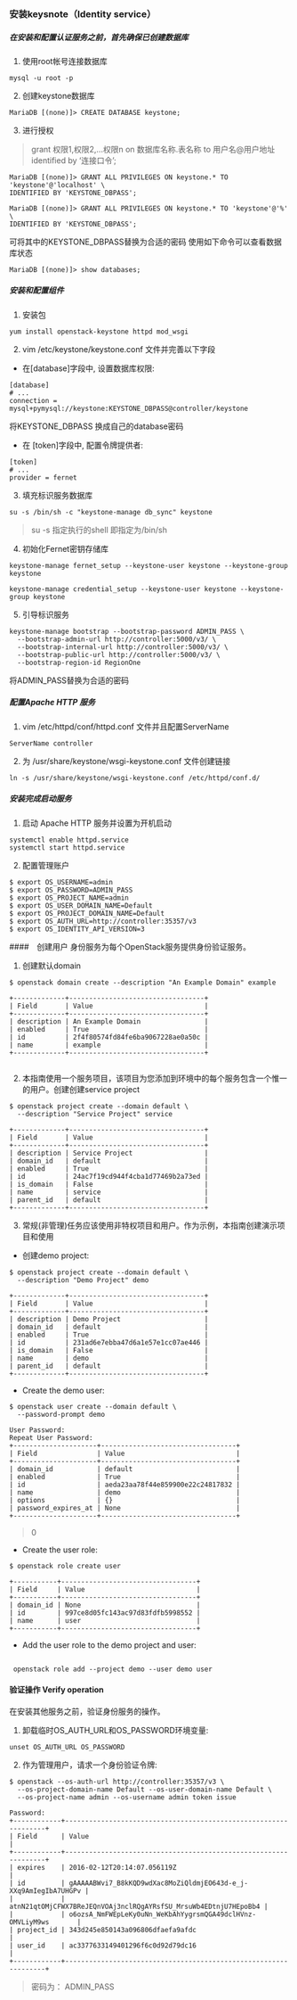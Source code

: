 ### 安装keysnote（Identity service）

##### 在安装和配置认证服务之前，首先确保已创建数据库
1. 使用root帐号连接数据库
```
mysql -u root -p
```
2. 创建keystone数据库
```
MariaDB [(none)]> CREATE DATABASE keystone;
```
3. 进行授权

>grant 权限1,权限2,…权限n on 数据库名称.表名称 to 用户名@用户地址 identified by ‘连接口令’;

```
MariaDB [(none)]> GRANT ALL PRIVILEGES ON keystone.* TO 'keystone'@'localhost' \
IDENTIFIED BY 'KEYSTONE_DBPASS';

MariaDB [(none)]> GRANT ALL PRIVILEGES ON keystone.* TO 'keystone'@'%' \
IDENTIFIED BY 'KEYSTONE_DBPASS';
```
可将其中的KEYSTONE_DBPASS替换为合适的密码
使用如下命令可以查看数据库状态
```
MariaDB [(none)]> show databases;
```

##### 安装和配置组件
1. 安装包
```
yum install openstack-keystone httpd mod_wsgi
```
2. vim /etc/keystone/keystone.conf 文件并完善以下字段

* 在[database]字段中, 设置数据库权限:
```
[database]
# ...
connection = mysql+pymysql://keystone:KEYSTONE_DBPASS@controller/keystone
```
>
将KEYSTONE_DBPASS 换成自己的database密码
* 在 [token]字段中, 配置令牌提供者:
```
[token]
# ...
provider = fernet
```
3. 填充标识服务数据库

```
su -s /bin/sh -c "keystone-manage db_sync" keystone
```
>su -s 指定执行的shell 即指定为/bin/sh


4. 初始化Fernet密钥存储库

```
keystone-manage fernet_setup --keystone-user keystone --keystone-group keystone
```

```
keystone-manage credential_setup --keystone-user keystone --keystone-group keystone
```

5. 引导标识服务

```
keystone-manage bootstrap --bootstrap-password ADMIN_PASS \
  --bootstrap-admin-url http://controller:5000/v3/ \
  --bootstrap-internal-url http://controller:5000/v3/ \
  --bootstrap-public-url http://controller:5000/v3/ \
  --bootstrap-region-id RegionOne

```
将ADMIN_PASS替换为合适的密码

##### 配置Apache HTTP 服务

1. vim /etc/httpd/conf/httpd.conf 文件并且配置ServerName

```
ServerName controller
```
2. 为 /usr/share/keystone/wsgi-keystone.conf 文件创建链接
```
ln -s /usr/share/keystone/wsgi-keystone.conf /etc/httpd/conf.d/
```

##### 安装完成启动服务
1. 启动 Apache HTTP 服务并设置为开机启动

```
systemctl enable httpd.service
systemctl start httpd.service
```

2. 配置管理账户

```
$ export OS_USERNAME=admin
$ export OS_PASSWORD=ADMIN_PASS
$ export OS_PROJECT_NAME=admin
$ export OS_USER_DOMAIN_NAME=Default
$ export OS_PROJECT_DOMAIN_NAME=Default
$ export OS_AUTH_URL=http://controller:35357/v3
$ export OS_IDENTITY_API_VERSION=3
```

####　创建用户
身份服务为每个OpenStack服务提供身份验证服务。

1. 创建默认domain


```
$ openstack domain create --description "An Example Domain" example

+-------------+----------------------------------+
| Field       | Value                            |
+-------------+----------------------------------+
| description | An Example Domain                |
| enabled     | True                             |
| id          | 2f4f80574fd84fe6ba9067228ae0a50c |
| name        | example                          |
+-------------+----------------------------------+


```
2. 本指南使用一个服务项目，该项目为您添加到环境中的每个服务包含一个惟一的用户。创建创建service project
```
$ openstack project create --domain default \
  --description "Service Project" service

+-------------+----------------------------------+
| Field       | Value                            |
+-------------+----------------------------------+
| description | Service Project                  |
| domain_id   | default                          |
| enabled     | True                             |
| id          | 24ac7f19cd944f4cba1d77469b2a73ed |
| is_domain   | False                            |
| name        | service                          |
| parent_id   | default                          |
+-------------+----------------------------------+
```

3. 常规(非管理)任务应该使用非特权项目和用户。作为示例，本指南创建演示项目和使用

* 创建demo project:
```
$ openstack project create --domain default \
  --description "Demo Project" demo

+-------------+----------------------------------+
| Field       | Value                            |
+-------------+----------------------------------+
| description | Demo Project                     |
| domain_id   | default                          |
| enabled     | True                             |
| id          | 231ad6e7ebba47d6a1e57e1cc07ae446 |
| is_domain   | False                            |
| name        | demo                             |
| parent_id   | default                          |
+-------------+----------------------------------+
```

* Create the demo user:

```
$ openstack user create --domain default \
  --password-prompt demo

User Password:
Repeat User Password:
+---------------------+----------------------------------+
| Field               | Value                            |
+---------------------+----------------------------------+
| domain_id           | default                          |
| enabled             | True                             |
| id                  | aeda23aa78f44e859900e22c24817832 |
| name                | demo                             |
| options             | {}                               |
| password_expires_at | None                             |
+---------------------+----------------------------------+

```
> 0

* Create the user role:
```
$ openstack role create user

+-----------+----------------------------------+
| Field     | Value                            |
+-----------+----------------------------------+
| domain_id | None                             |
| id        | 997ce8d05fc143ac97d83fdfb5998552 |
| name      | user                             |
+-----------+----------------------------------+
```

* Add the user role to the demo project and user:
```

 openstack role add --project demo --user demo user
```


#### 验证操作 Verify operation

在安装其他服务之前，验证身份服务的操作。

1. 卸载临时OS_AUTH_URL和OS_PASSWORD环境变量:
```
unset OS_AUTH_URL OS_PASSWORD
```
2. 作为管理用户，请求一个身份验证令牌:

```
$ openstack --os-auth-url http://controller:35357/v3 \
  --os-project-domain-name Default --os-user-domain-name Default \
  --os-project-name admin --os-username admin token issue

Password:
+------------+-----------------------------------------------------------------+
| Field      | Value                                                           |
+------------+-----------------------------------------------------------------+
| expires    | 2016-02-12T20:14:07.056119Z                                     |
| id         | gAAAAABWvi7_B8kKQD9wdXac8MoZiQldmjEO643d-e_j-XXq9AmIegIbA7UHGPv |
|            | atnN21qtOMjCFWX7BReJEQnVOAj3nclRQgAYRsfSU_MrsuWb4EDtnjU7HEpoBb4 |
|            | o6ozsA_NmFWEpLeKy0uNn_WeKbAhYygrsmQGA49dclHVnz-OMVLiyM9ws       |
| project_id | 343d245e850143a096806dfaefa9afdc                                |
| user_id    | ac3377633149401296f6c0d92d79dc16                                |
+------------+-----------------------------------------------------------------+
```

>密码为： ADMIN_PASS
